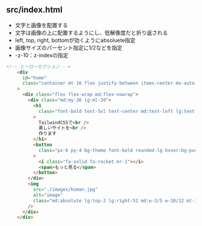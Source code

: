 ## src/index.html

- 文字と画像を配置する
- 文字は画像の上に配置するようにし、低解像度だと折り返される
- left, top, right, bottomが効くようにabsoluete指定
- 画像サイズのパーセント指定に1/2などを指定
- -z-10：z-indexの指定

```html
<!-- ヒーローセクション -->
    <div
      id="home"
      class="container mt-16 flex justify-between items-center mx-auto px-8 md:px-14 lg:px-24 w-full"
    >
      <div class="flex flex-wrap md:flex-nowrap">
        <div class="md:my-36 lg:ml-20">
          <h1
            class="font-bold text-5xl text-center md:text-left lg:text-7xl md:text-6xl"
          >
            TailwindCSSで<br />
            美しいサイトを<br />
            作ります
          </h1>
          <button
            class="px-6 py-4 bg-theme font-bold rounded-lg hover:bg-purple-600 transition-all duration-300 mt-10"
          >
            <i class="fa-solid fa-rocket mr-1"></i>
            <span>もっと見る</span>
          </button>
        </div>
        <img
          src="./images/human.jpg"
          alt="image"
          class="md:absolute lg:top-2 lg:right-52 md:w-3/5 w-10/12 mt-12 md:mt-0 right-6 mx-auto -z-10 lg:w-3/6"
        />
      </div>
    </div>
```